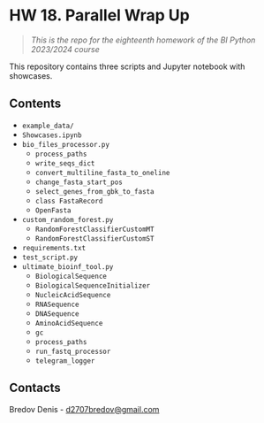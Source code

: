 # HW 18. Parallel Wrap Up
> *This is the repo for the eighteenth homework of the BI Python 2023/2024 course*

This repository contains three scripts and Jupyter notebook with showcases.

## Contents

* `example_data/`
* `Showcases.ipynb`
* `bio_files_processor.py`
   * `process_paths`
   * `write_seqs_dict`
   * `convert_multiline_fasta_to_oneline`
   * `change_fasta_start_pos`
   * `select_genes_from_gbk_to_fasta`
   * `class FastaRecord`
   * `OpenFasta`
* `custom_random_forest.py`
  * `RandomForestClassifierCustomMT`
  * `RandomForestClassifierCustomST`
* `requirements.txt`
* `test_script.py`
* `ultimate_bioinf_tool.py`
   * `BiologicalSequence`
   * `BiologicalSequenceInitializer`
   * `NucleicAcidSequence`
   * `RNASequence`
   * `DNASequence`
   * `AminoAcidSequence`
   * `gc`
   * `process_paths`
   * `run_fastq_processor`
   * `telegram_logger`

## Contacts

Bredov Denis - d2707bredov@gmail.com